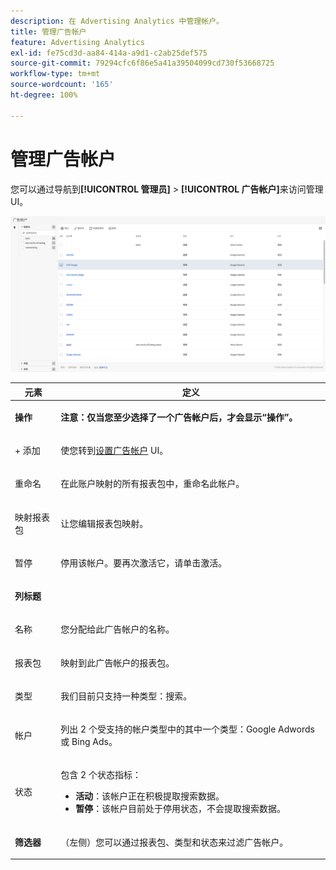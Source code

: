 ```yaml
---
description: 在 Advertising Analytics 中管理帐户。
title: 管理广告帐户
feature: Advertising Analytics
exl-id: fe75cd3d-aa84-414a-a9d1-c2ab25def575
source-git-commit: 79294cfc6f86e5a41a39504099cd730f53668725
workflow-type: tm+mt
source-wordcount: '165'
ht-degree: 100%

---
```


# 管理广告帐户

您可以通过导航到&#x200B;**[!UICONTROL 管理员]** > **[!UICONTROL 广告帐户]**&#x200B;来访问管理 UI。

![](assets/manage_ad_accounts.png)

<table id="table_BE318026CF024E94A885EED86AA7077F"> 
 <thead> 
  <tr> 
   <th colname="col1" class="entry"> 元素 </th> 
   <th colname="col2" class="entry"> 定义 </th> 
  </tr>
 </thead>
 <tbody> 
  <tr> 
   <td colname="col1"> <p><b>操作</b> </p> </td> 
   <td colname="col2"> <p><b>注意：仅当您至少选择了一个广告帐户后，才会显示“操作”。</b> </p> </td> 
  </tr> 
  <tr> 
   <td colname="col1"> <p>+ 添加 </p> </td> 
   <td colname="col2"> <p>使您转到<a href="/help/integrate/c-advertising-analytics/c-adanalytics-workflow/aa-create-ad-account.md"  >设置广告帐户</a> UI。 </p> </td> 
  </tr> 
  <tr> 
   <td colname="col1"> <p>重命名 </p> </td> 
   <td colname="col2"> <p>在此账户映射的所有报表包中，重命名此帐户。 </p> </td> 
  </tr> 
  <tr> 
   <td colname="col1"> <p>映射报表包 </p> </td> 
   <td colname="col2"> <p>让您编辑报表包映射。 </p> </td> 
  </tr> 
  <tr> 
   <td colname="col1"> <p>暂停 </p> </td> 
   <td colname="col2"> <p>停用该帐户。要再次激活它，请单击<span class="uicontrol">激活</span>。 </p> </td> 
  </tr> 
  <tr> 
   <td colname="col1"> <p><b>列标题</b> </p> </td> 
   <td colname="col2"> </td> 
  </tr> 
  <tr> 
   <td colname="col1"> <p>名称 </p> </td> 
   <td colname="col2"> <p>您分配给此广告帐户的名称。 </p> </td> 
  </tr> 
  <tr> 
   <td colname="col1"> <p>报表包 </p> </td> 
   <td colname="col2"> <p>映射到此广告帐户的报表包。 </p> </td> 
  </tr> 
  <tr> 
   <td colname="col1"> <p>类型 </p> </td> 
   <td colname="col2"> <p>我们目前只支持一种类型：搜索。 </p> </td> 
  </tr> 
  <tr> 
   <td colname="col1"> <p>帐户 </p> </td> 
   <td colname="col2"> <p>列出 2 个受支持的帐户类型中的其中一个类型：Google Adwords 或 Bing Ads。 </p> </td> 
  </tr> 
  <tr> 
   <td colname="col1"> <p>状态 </p> </td> 
   <td colname="col2"> <p>包含 2 个状态指标： </p> 
    <ul id="ul_376263DEF6EE44B48564D272D3CBFCBC"> 
     <li id="li_75E329B68B4D4E929E227E717C993082"><b>活动</b>：该帐户正在积极提取搜索数据。 </li> 
     <li id="li_5E2DF98B22D34437A2A2C93F996C1EA2"><b>暂停</b>：该帐户目前处于停用状态，不会提取搜索数据。 </li> 
    </ul> </td> 
  </tr> 
  <tr> 
   <td colname="col1"> <p><b>筛选器</b> </p> </td> 
   <td colname="col2"> <p>（左侧）您可以通过报表包、类型和状态来过滤广告帐户。 </p> </td> 
  </tr> 
 </tbody> 
</table>
